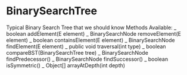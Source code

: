 # BinarySearchTree

Typical Binary Search Tree that we should know
Methods Available:
_ boolean addElement(E element)
_ BinarySearchNode<E> removeElement(E element)
_ boolean containsElement(E element)
_ BinarySearchNode<E> findElement(E element)
_ public void traversal(int type)
_ boolean compareBST(BinarySearchTree<E> tree)
_ BinarySearchNode<E> findPredecessor()
_ BinarySearchNode<E> findSuccessor()
_ boolean isSymmetric()
_ Object[] arrayAtDepth(int depth)
